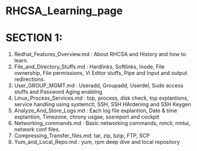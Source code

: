 # RHCSA_Learning_page

#                                               SECTION 1: 

1. Redhat_Features_Overview.md : About RHCSA and History and how to learn.
2. File_and_Directory_Stuffs.md : Hardlinks, Softlinks, Inode, File ownership, File permissions, Vi Editor stuffs, Pipe and Input and output redirections.
3. User_GROUP_MGMT.md : Useradd, Groupadd, Userdel, Sudo access stuffs and Password Aging enabling
4. Linux_Process_Services.md : top, process, disk check, top explantions, service handling using systemctl, SSH, SSH HArdening and SSH Keygen
5. Analyze_And_Store_Logs.md : Each log file explantion, Date & time explantion, Timezone, chrony usgae, sosreport and cockpit
6. Networking_commands.md : Basic networking commands, nmcli, nmtui, network conf files.
7. Compressing_Transfer_files.md: tar, zip, bzip, FTP, SCP
8. Yum_and_Local_Repo.md : yum, rpm deep dive and local repository

